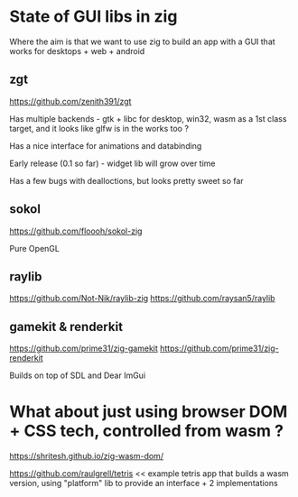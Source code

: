 # State of GUI libs in zig

Where the aim is that we want to use zig to build an app with a GUI 
that works for desktops + web + android


## zgt

https://github.com/zenith391/zgt

Has multiple backends - gtk + libc for desktop, win32, wasm as a 1st class target, and
it looks like glfw is in the works too ?

Has a nice interface for animations and databinding

Early release (0.1 so far) - widget lib will grow over time

Has a few bugs with dealloctions, but looks pretty sweet so far

## sokol

https://github.com/floooh/sokol-zig

Pure OpenGL


## raylib

https://github.com/Not-Nik/raylib-zig
https://github.com/raysan5/raylib

## gamekit & renderkit 

https://github.com/prime31/zig-gamekit
https://github.com/prime31/zig-renderkit

Builds on top of SDL and Dear ImGui 

# What about just using browser DOM + CSS tech, controlled from wasm ?

https://shritesh.github.io/zig-wasm-dom/

https://github.com/raulgrell/tetris  << example tetris app that builds a wasm version, using "platform" lib to provide an interface + 2 implementations 
